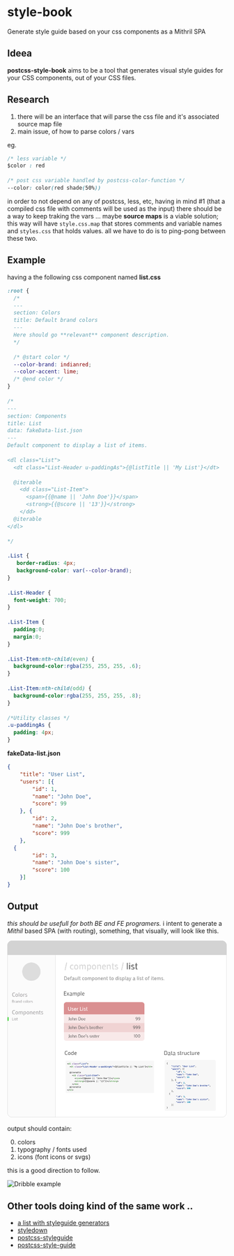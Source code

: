 # style-book
Generate style guide based on your css components as a Mithril SPA

## Ideea
**postcss-style-book** aims to be a tool that generates visual style guides for your CSS components, out of your CSS files.

## Research

1. there will be an interface that will parse the css file and it's associated source map file
2. main issue, of how to parse colors / vars

eg.

```css
/* less variable */
$color : red

/* post css variable handled by postcss-color-function */
--color: color(red shade(50%))
```

in order to not depend on any of postcss, less, etc, having in mind  #1 (that a compiled css file with comments will be used as the input) there should be a way to keep traking the vars ... maybe **source maps** is a viable solution; this way will have `style.css.map` that stores comments and variable names and `styles.css` that holds values. all we have to do is to ping-pong between these two.


## Example
having a the following css component named **list.css**

```css
:root {
  /*
  ---
  section: Colors
  title: Default brand colors
  ---
  Here should go **relevant** component description.
  */
  
  /* @start color */
  --color-brand: indianred; 
  --color-accent: lime;
  /* @end color */
}

/*
---
section: Components
title: List
data: fakeData-list.json
---
Default component to display a list of items.

<dl class="List">
  <dt class="List-Header u-paddingAs">{@listTitle || 'My List'}</dt>
  
  @iterable
    <dd class="List-Item">
      <span>{{@name || 'John Doe'}}</span>
      <strong>{{@score || '13'}}</strong>
    </dd>
  @iterable
</dl>

*/

.List {
   border-radius: 4px;
   background-color: var(--color-brand);
}

.List-Header {
  font-weight: 700;
}

.List-Item {
  padding:0;
  margin:0;
}

.List-Item:nth-child(even) {
  background-color:rgba(255, 255, 255, .6);
}

.List-Item:nth-child(odd) {
  background-color:rgba(255, 255, 255, .8);
}

/*Utility classes */
.u-paddingAs {
  padding: 4px;
}
```

**fakeData-list.json**

```json
{
	"title": "User List",
	"users": [{
		"id": 1,
		"name": "John Doe",
		"score": 99
	}, {
		"id": 2,
		"name": "John Doe's brother",
		"score": 999
	},
  {
		"id": 3,
		"name": "John Doe's sister",
		"score": 100
	}]
}
```


## Output 
*this should be usefull for both BE and FE programers.*
i intent to generate a *Mithil* based SPA (with routing), something, that visually, will look like this.

<img src="postcss-style-book.png" alt="PostCSS Style Book"/>

output should contain:

0. colors
1. typography / fonts used
2. icons (font icons or svgs)

this is a good direction to follow.

<img src="https://d13yacurqjgara.cloudfront.net/users/18331/screenshots/1355884/attachments/193121/drbl-styleguide.png" alt="Dribble example"/>

## Other tools doing kind of the same work ..
* [a list with styleguide generators](https://github.com/davidhund/styleguide-generators)
* [styledown](https://github.com/styledown/styledown/tree/master)
* [postcss-styleguide](https://github.com/mdings/postcss-styleguide)  
* [postcss-style-guide](https://github.com/morishitter/postcss-style-guide)
